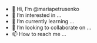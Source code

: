 - 👋 Hi, I’m @mariapetrusenko
- 👀 I’m interested in ...
- 🌱 I’m currently learning ...
- 💞️ I’m looking to collaborate on ...
- 📫 How to reach me ...

<!---
mariapetrusenko/mariapetrusenko is a ✨ special ✨ repository because its `README.md` (this file) appears on your GitHub profile.
You can click the Preview link to take a look at your changes.
--->
